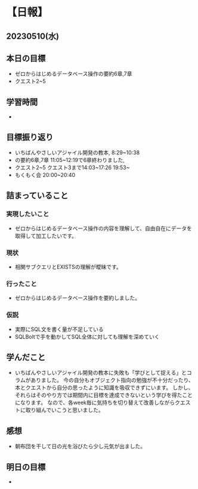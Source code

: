 # 【日報】
## 20230510(水)
## 本日の目標
- ゼロからはじめるデータベース操作の要約6章,7章
- クエスト2~5
## 学習時間
- 

## 目標振り返り
- いちばんやさしいアジャイル開発の教本, 8:29~10:38
- の要約6章,7章 11:05~12:19で6章終わりました, 
- クエスト2~5 クエスト3まで14:03~17:26 19:53~
- もくもく会 20:00~20:40
## 詰まっていること
### 実現したいこと 
- ゼロからはじめるデータベース操作の内容を理解して、自由自在にデータを取得して加工したいです。
### 現状
- 相関サブクエリとEXISTSの理解が曖昧です。
### 行ったこと 
- ゼロからはじめるデータベース操作を要約しました。
### 仮説
- 実際にSQL文を書く量が不足している
- SQLBoltで手を動かしてSQL全体に対しても理解を深めていく

## 学んだこと
- いちばんやさしいアジャイル開発の教本に失敗も「学びとして捉える」とコラムがありました。
今の自分もオブジェクト指向の勉強が不十分だったり、本とクエストから自分の思ったように知識を吸収できずにいます。
しかし、それらはそのやり方では期間内に目標を達成できないという学びを得たことになります。
なので、各week毎に気持ちを切り替えて改善しながらクエストに取り組んでいこうと思いました。

## 感想
- 朝布団を干して日の光を浴びたら少し元気が出ました。

## 明日の目標
- 


